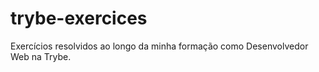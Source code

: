 # trybe-exercices
Exercícios resolvidos ao longo da minha formação como Desenvolvedor Web na Trybe.
